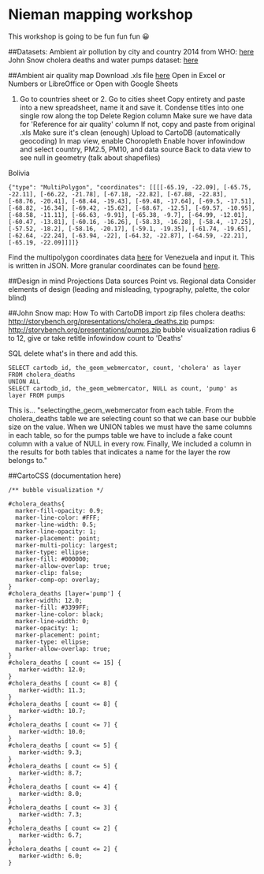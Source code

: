 # Nieman mapping workshop
This workshop is going to be fun fun fun :grinning: 

##Datasets:
Ambient air pollution by city and country 2014 from WHO: [here](http://www.who.int/phe/health_topics/outdoorair/databases/cities/en/) 
John Snow cholera deaths and water pumps dataset: [here](http://blog.rtwilson.com/john-snows-cholera-data-in-more-formats/)

##Ambient air quality map
Download .xls file [here](http://www.who.int/entity/quantifying_ehimpacts/national/countryprofile/aap_pm_database_may2014.xls?ua=1)
Open in Excel or Numbers or LibreOffice or Open with Google Sheets
1. Go to countries sheet
or 2. Go to cities sheet
Copy entirety and paste into a new spreadsheet, name it and save it.
Condense titles into one single row along the top
Delete Region column
Make sure we have data for 'Reference for air quality' column 
If not, copy and paste from original .xls 
Make sure it's clean (enough)
Upload to CartoDB (automatically geocoding)
In map view, enable Choropleth
Enable hover infowindow and select country, PM2.5, PM10, and data source
Back to data view to see null in geometry (talk about shapefiles)

Bolivia 
```
{"type": "MultiPolygon", "coordinates": [[[[-65.19, -22.09], [-65.75, -22.11], [-66.22, -21.78], [-67.18, -22.82], [-67.88, -22.83], [-68.76, -20.41], [-68.44, -19.43], [-69.48, -17.64], [-69.5, -17.51], [-68.82, -16.34], [-69.42, -15.62], [-68.67, -12.5], [-69.57, -10.95], [-68.58, -11.11], [-66.63, -9.91], [-65.38, -9.7], [-64.99, -12.01], [-60.47, -13.81], [-60.16, -16.26], [-58.33, -16.28], [-58.4, -17.25], [-57.52, -18.2], [-58.16, -20.17], [-59.1, -19.35], [-61.74, -19.65], [-62.64, -22.24], [-63.94, -22], [-64.32, -22.87], [-64.59, -22.21], [-65.19, -22.09]]]]}
```

Find the multipolygon coordinates data [here](http://crschmidt.net/mapping/internet_users_2005.json.fixed "here") for Venezuela and input it. This is written in JSON. More granular coordinates can be found [here](https://github.com/AshKyd/geojson-regions/tree/master/data/countries/ne_110m_admin_0_countries.geo.json "here").

##Design in mind
Projections
Data sources
Point vs. Regional data
Consider elements of design (leading and misleading, typography, palette, the color blind)

##John Snow map: How To with CartoDB
import zip files 
cholera deaths: http://storybench.org/presentations/cholera_deaths.zip
pumps: http://storybench.org/presentations/pumps.zip
bubble visualization
radius 6 to 12, give or take
retitle infowindow count to 'Deaths'

SQL
delete what's in there and add this.
```
SELECT cartodb_id, the_geom_webmercator, count, 'cholera' as layer FROM cholera_deaths
UNION ALL
SELECT cartodb_id, the_geom_webmercator, NULL as count, 'pump' as layer FROM pumps
```

This is... "selectingthe_geom_webmercator from each table. From the cholera_deaths table we are selecting count so that we can base our bubble size on the value. When we UNION tables we must have the same columns in each table, so for the pumps table we have to include a fake count column with a value of NULL in every row. Finally, We included a column in the results for both tables that indicates a name for the layer the row belongs to."


##CartoCSS (documentation here)

```
/** bubble visualization */

#cholera_deaths{
  marker-fill-opacity: 0.9;
  marker-line-color: #FFF;
  marker-line-width: 0.5;
  marker-line-opacity: 1;
  marker-placement: point;
  marker-multi-policy: largest;
  marker-type: ellipse;
  marker-fill: #000000;
  marker-allow-overlap: true;
  marker-clip: false;
  marker-comp-op: overlay;
}
#cholera_deaths [layer='pump'] {
  marker-width: 12.0;
  marker-fill: #3399FF;
  marker-line-color: black;
  marker-line-width: 0;
  marker-opacity: 1;
  marker-placement: point;
  marker-type: ellipse;
  marker-allow-overlap: true;
}
#cholera_deaths [ count <= 15] {
   marker-width: 12.0;
}
#cholera_deaths [ count <= 8] {
   marker-width: 11.3;
}
#cholera_deaths [ count <= 8] {
   marker-width: 10.7;
}
#cholera_deaths [ count <= 7] {
   marker-width: 10.0;
}
#cholera_deaths [ count <= 5] {
   marker-width: 9.3;
}
#cholera_deaths [ count <= 5] {
   marker-width: 8.7;
}
#cholera_deaths [ count <= 4] {
   marker-width: 8.0;
}
#cholera_deaths [ count <= 3] {
   marker-width: 7.3;
}
#cholera_deaths [ count <= 2] {
   marker-width: 6.7;
}
#cholera_deaths [ count <= 2] {
   marker-width: 6.0;
}
```

